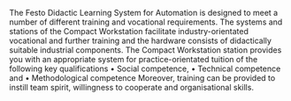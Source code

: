 The Festo Didactic Learning System for Automation is designed to meet a number of 
different training and vocational requirements. The systems and stations of the 
Compact Workstation facilitate industry-orientated vocational and further training 
and the hardware consists of didactically suitable industrial components. 
The Compact Workstation station provides you with an appropriate system for 
practice-orientated tuition of the following key qualifications 
• Social competence, 
• Technical competence and 
• Methodological competence 
Moreover, training can be provided to instill team spirit, willingness to cooperate 
and organisational skills.

